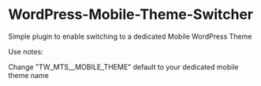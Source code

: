# WordPress-Mobile-Theme-Switcher
Simple plugin to enable switching to a dedicated Mobile WordPress Theme

Use notes:

Change "TW_MTS__MOBILE_THEME" default to your dedicated mobile theme name
